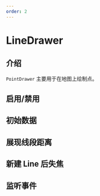 ```yaml
---
order: 2
---
```


# LineDrawer

## 介绍

`PointDrawer` 主要用于在地图上绘制点。

## 启用/禁用

<code src="./drawer/line/start.tsx" compact="true"></code>

## 初始数据

<code src="./drawer/line/initData.tsx" compact="true"></code>

## 展现线段距离

<code src="./drawer/line/distance.tsx" compact="true"></code>

## 新建 Line 后失焦

<code src="./drawer/line/autoFocus.tsx" compact="true"></code>

## 监听事件

<code src="./drawer/line/event.tsx" compact="true"></code>
